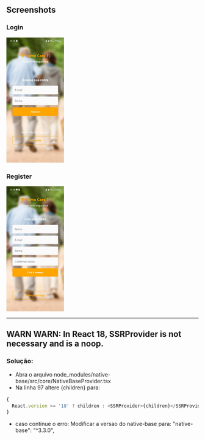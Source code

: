 ## Screenshots

### Login
<!-- ![Tela de login](./@Screenshots/SignIn2.jpg) -->
<img src="./@Screenshots/SignIn2.jpg" alt="Tela de criação de conta" width="30%">

### Register
<!-- ![Tela de criação de conta](./@Screenshots/SignUp2.jpg) -->
<img src="./@Screenshots/SignUp2.jpg" alt="Tela de criação de conta" width="30%">

---
## WARN WARN: In React 18, SSRProvider is not necessary and is a noop.

### Solução:

 - Abra o arquivo node_modules/native-base/src/core/NativeBaseProvider.tsx
 - Na linha 97 altere <SSRProvider>{children}</SSRProvider> para:
 
```javascript
{
  React.version >= '18' ? children : <SSRProvider>{children}</SSRProvider>;
}
```

 - caso continue o erro: Modificar a versao do native-base para: "native-base": "^3.3.0",